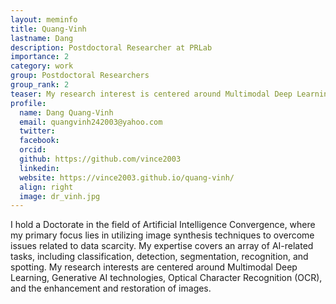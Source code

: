 ```yaml
---
layout: meminfo
title: Quang-Vinh
lastname: Dang
description: Postdoctoral Researcher at PRLab
importance: 2
category: work
group: Postdoctoral Researchers
group_rank: 2
teaser: My research interest is centered around Multimodal Deep Learning, Generative AI technologies, Optical Character Recognition (OCR), and the enhancement and restoration of images.
profile:
  name: Dang Quang-Vinh
  email: quangvinh242003@yahoo.com
  twitter: 
  facebook:
  orcid: 
  github: https://github.com/vince2003
  linkedin:
  website: https://vince2003.github.io/quang-vinh/
  align: right
  image: dr_vinh.jpg
---
```


I hold a Doctorate in the field of Artificial Intelligence Convergence, where my primary focus lies in utilizing image synthesis techniques to overcome issues related to data scarcity. 
My expertise covers an array of AI-related tasks, including classification, detection, segmentation, recognition, and spotting. 
My research interests are centered around Multimodal Deep Learning, Generative AI technologies, Optical Character Recognition (OCR), and the enhancement and restoration of images.

<!--stackedit_data:
eyJoaXN0b3J5IjpbLTE5ODQzNzU4NzhdfQ==
-->
